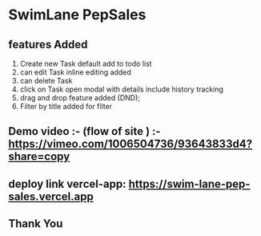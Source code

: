 # SwimLane PepSales

## features Added
1. Create new Task default add to todo list
2. can edit Task inline editing added
3. can delete Task
4. click on Task open modal with details include history tracking
5. drag and drop feature added (DND);
6. Filter by title added for filter


## Demo video :- (flow of site ) :- https://vimeo.com/1006504736/93643833d4?share=copy


## deploy link vercel-app:  https://swim-lane-pep-sales.vercel.app


## Thank You

